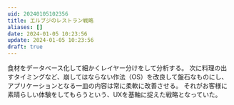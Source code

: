 ```yaml
---
uid: 20240105102356
title: エルブジのレストラン戦略
aliases: []
date: 2024-01-05 10:23:56
update: 2024-01-05 10:23:56
draft: true
---
```



食材をデータベース化して細かくレイヤー分けをして分析する。
次に料理の出すタイミングなど、崩してはならない作法（OS）を改良して盤石なものにし、アプリケーションとなる一皿の内容は常に柔軟に改善させる。
それがお客様に素晴らしい体験をしてもらうという、UXを基軸に捉えた戦略となっていた。

[^dxshikou]: https://www.notion.so/ac8a820e0e0241f585e85477e7997724/ DXの思考法 日本経済復活への最強戦略, 西山 圭太,冨山 和彦, 文藝春秋, 2021/04/13
